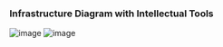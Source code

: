 ### Infrastructure Diagram with Intellectual Tools
![image](https://github.com/user-attachments/assets/2f3894de-b954-4f4d-9098-c11f67a5dc38)
![image](https://github.com/user-attachments/assets/35b85409-0201-4e65-b404-e5968b3106b1)

